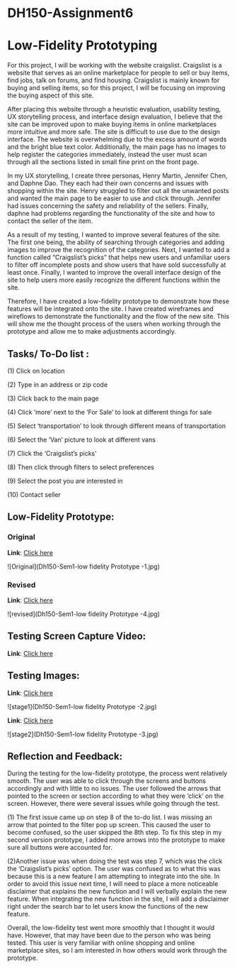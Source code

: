 # DH150-Assignment6





# Low-Fidelity Prototyping



For this project, I will be working with the website craigslist. Craigslist is a website that serves as an online marketplace for people to sell or buy items, find jobs, talk on forums, and find housing. Craigslist is mainly known for buying and selling items, so for this project, I will be focusing on improving the buying aspect of this site. 




After placing this website through a heuristic evaluation, usability testing, UX storytelling process, and interface design evaluation, I believe that the site can be improved upon to make buying items in online marketplaces more intuitive and more safe. The site is difficult to use due to the design interface. The website is overwhelming due to the excess amount of words and the bright blue text color. Additionally, the main page has no images to help register the categories immediately, instead the user must scan through all the sections listed in small fine print on the front page. 




In my UX storytelling, I create three personas, Henry Martin, Jennifer Chen, and Daphne Dao. They each had their own concerns and issues with shopping within the site. Henry struggled to filter out all the unwanted posts and wanted the main page to be easier to use and click through. Jennifer had issues concerning the safety and reliability of the sellers. Finally, daphne had problems regarding the functionality of the site and how to contact the seller of the item. 




As a result of my testing, I wanted to improve several features of the site. The first one being, the ability of searching through categories and adding images to improve the recognition of the categories. Next, I wanted to add a function called “Craigslist’s picks” that helps new users and unfamiliar users to filter off incomplete posts and show users that have sold successfully at least once. Finally, I wanted to improve the overall interface design of the site to help users more easily recognize the different functions within the site. 




Therefore, I have created a low-fidelity prototype to demonstrate how these features will be integrated onto the site. I have created wireframes and wireflows to demonstrate the functionality and the flow of the new site. This will show me the thought process of the users when working through the prototype and allow me to make adjustments accordingly. 







## Tasks/ To-Do list :



(1) Click on location


(2) Type in an address or zip code


(3) Click back to the main page


(4) Click ‘more’ next to the ‘For Sale’ to look at different things for sale


(5) Select ‘transportation’ to look through different means of transportation


(6) Select the ‘Van’ picture to look at different vans


(7) Click the ‘Craigslist’s picks’


(8) Then click through filters to select preferences


(9) Select the post you are interested in


(10) Contact seller





## Low-Fidelity Prototype: 



### Original


**Link**: [Click here](https://drive.google.com/file/d/19hK_bBZsYS5bh595wMVNabMJeH-QMKyg/view?usp=sharing)


![Original](Dh150-Sem1-low fidelity Prototype -1.jpg)



### Revised


**Link**: [Click here](https://drive.google.com/file/d/15jNLCwELA11nwOt0D2m19W228wFOzXPt/view?usp=sharing)


![revised](Dh150-Sem1-low fidelity Prototype -4.jpg)


## Testing Screen Capture Video:



**Link**: [Click here](https://drive.google.com/file/d/1l4OHKrO3gWCV4rmZRiH9yH0knsXZAIUI/view?usp=sharing)



## Testing Images:



**Link**: [Click here](https://drive.google.com/file/d/1yg2fcQNP5A2I62ja0g41BTXComa_xH1x/view?usp=sharing)


![stage1](Dh150-Sem1-low fidelity Prototype -2.jpg)


**Link**: [Click here](https://drive.google.com/file/d/1JeQ7GSQ3Q27JThGj7iMNCAnM_f9-S-pq/view?usp=sharing)


![stage2](Dh150-Sem1-low fidelity Prototype -3.jpg)






## Reflection and Feedback:



During the testing for the low-fidelity prototype, the process went relatively smooth. The user was able to click through the screens and buttons accordingly and with little to no issues. The user followed the arrows that pointed to the screen or section according to what they were ‘click’ on the screen. However, there were several issues while going through the test. 


(1) The first issue came up on step 8 of the to-do list. I was missing an arrow that pointed to the filter pop up screen. This caused the user to become confused, so the user skipped the 8th step. To fix this step in my second version prototype, I added more arrows into the prototype to make sure all buttons were accounted for.


(2)Another issue was when doing the test was step 7, which was the click the ‘Craigslist’s picks’ option. The user was confused as to what this was because this is a new feature I am attempting to integrate into the site. In order to avoid this issue next time, I will need to place a more noticeable disclaimer that explains the new function and I will verbally explain the new feature. When integrating the new function in the site, I will add a disclaimer right under the search bar to let users know the functions of the new feature. 


Overall, the low-fidelity test went more smoothly that I thought it would have. However, that may have been due to the person who was being tested. This user is very familiar with online shopping and online marketplace sites, so I am interested in how others would work through the prototype. 



